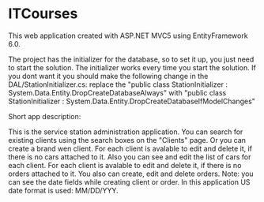 # ITCourses

This web application created with ASP.NET MVC5 using EntityFramework 6.0.

The project has the initializer for the database, so to set it up, you just need to start the solution. The initializer works every time you start the solution. If you dont want it you should make the following change in the DAL/StationInitializer.cs: replace the "public class StationInitializer : System.Data.Entity.DropCreateDatabaseAlways" with "public class StationInitializer : System.Data.Entity.DropCreateDatabaseIfModelChanges"

Short app description:

This is the service station administration application. You can search for existing clients using the search boxes on the "Clients" page. Or you can create a brand wen client. For each client is avalable to edit and delete it, if there is no cars attached to it. Also you can see and edit the list of cars for each client. For each client is avalable to edit and delete it, if there is no orders attached to it. You also can create, edit and delete orders. Note: you can see the date fields while creating client or order. In this application US date format is used: MM/DD/YYY.
